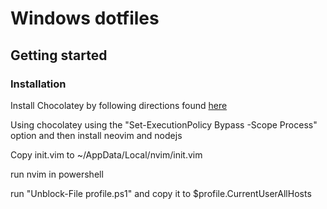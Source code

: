 # Windows dotfiles

## Getting started

### Installation

Install Chocolatey by following directions found [here](https://chocolatey.org/install#individual)

Using chocolatey using the "Set-ExecutionPolicy Bypass -Scope Process" option and then install neovim and nodejs

Copy init.vim to ~/AppData/Local/nvim/init.vim

run nvim in powershell

run "Unblock-File profile.ps1" and copy it to $profile.CurrentUserAllHosts
